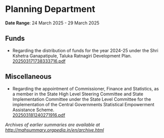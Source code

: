# Planning Department

**Date Range**: 24 March 2025 - 29 March 2025


## Funds
- Regarding the distribution of funds for the year 2024-25 under the Shri Kshetra Ganapatipule, Taluka Ratnagiri Development Plan.\
  [202503171738333716.pdf](https://gr.maharashtra.gov.in/Site/Upload/Government%20Resolutions/English/202503171738333716.pdf)

## Miscellaneous
- Regarding the appointment of Commissioner, Finance and Statistics, as a member in the State High Level Steering Committee and State Implementation Committee under the State Level Committee for the implementation of the Central Governments Statistical Empowerment Assistance Scheme.\
  [202503181240271916.pdf](https://gr.maharashtra.gov.in/Site/Upload/Government%20Resolutions/English/202503181240271916.pdf)


*Archives of earlier summaries are available at http://mahsummary.orgpedia.in/en/archive.html*